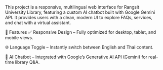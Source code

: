This project is a responsive, multilingual web interface for Rangsit University Library, featuring a custom AI chatbot built with Google Gemini API. It provides users with a clean, modern UI to explore FAQs, services, and chat with a virtual assistant.

🔧 Features
✅ Responsive Design – Fully optimized for desktop, tablet, and mobile views.

🌐 Language Toggle – Instantly switch between English and Thai content.

🤖 AI Chatbot – Integrated with Google’s Generative AI API (Gemini) for real-time library Q&A.
